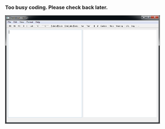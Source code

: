 ### Too busy coding. Please check back later.

![Screenshot of the Sharkdown app in its current phase.](https://github.com/ronrihoo/sharkdown/blob/master/Sharkdown%20(in%20development).png "Progress shot.")
